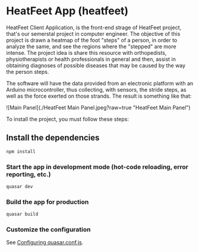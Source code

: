 # HeatFeet App (heatfeet)

HeatFeet Client Application, is the front-end strage of HeatFeet project, that's our semerstal project in computer engineer. The objective of this project is drawn a heatmap of the foot  "steps" of a person, in order to analyze the same, and see the regions where the "stepped" are more intense. The project idea is share this resource with orthopedists, physiotherapists or health professionals in general and then, assist in obtaining diagnoses of possible diseases that may be caused by the way the person steps.

The software will have the data provided from an electronic platform with an Arduino microcontroller, thus collecting, with sensors, the stride steps, as well as the force exerted on those strands. The result is something like that:

![Main Panel](./HeatFeet Main Panel.jpeg?raw=true "HeatFeet Main Panel")

To install the project, you must follow these steps:

## Install the dependencies
```bash
npm install
```

### Start the app in development mode (hot-code reloading, error reporting, etc.)
```bash
quasar dev
```


### Build the app for production
```bash
quasar build
```

### Customize the configuration
See [Configuring quasar.conf.js](https://quasar.dev/quasar-cli/quasar-conf-js).
